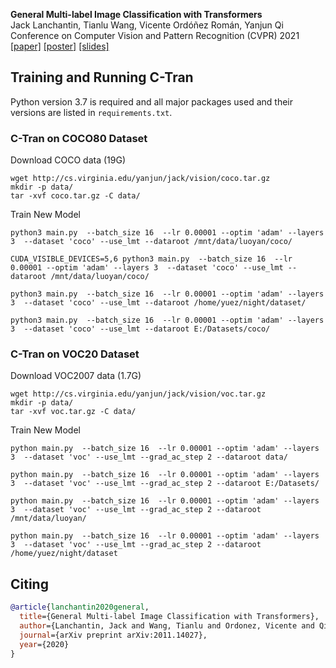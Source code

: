 <!--
 * @Author: 1872194982@qq.com 1872194982@qq.com
 * @Date: 2022-12-05 15:51:03
 * @LastEditors: 1872194982@qq.com 1872194982@qq.com
 * @LastEditTime: 2022-12-06 13:29:32
 * @FilePath: \C-Tran\project\C-Tran\README.md
 * @Description: 这是默认设置,请设置`customMade`, 打开koroFileHeader查看配置 进行设置: https://github.com/OBKoro1/koro1FileHeader/wiki/%E9%85%8D%E7%BD%AE
-->
**General Multi-label Image Classification with Transformers**<br/>
Jack Lanchantin, Tianlu Wang, Vicente Ordóñez Román, Yanjun Qi<br/>
Conference on Computer Vision and Pattern Recognition (CVPR) 2021<br/>
[[paper]](https://arxiv.org/abs/2011.14027) [[poster]](https://github.com/QData/C-Tran/blob/main/supplemental/ctran_poster.pdf) [[slides]](https://github.com/QData/C-Tran/blob/main/supplemental/ctran_slides.pdf)
<br/>


## Training and Running C-Tran ##

Python version 3.7 is required and all major packages used and their versions are listed in `requirements.txt`.

### C-Tran on COCO80 Dataset ###
Download COCO data (19G)
```
wget http://cs.virginia.edu/yanjun/jack/vision/coco.tar.gz
mkdir -p data/
tar -xvf coco.tar.gz -C data/
```

Train New Model
```
python3 main.py  --batch_size 16  --lr 0.00001 --optim 'adam' --layers 3  --dataset 'coco' --use_lmt --dataroot /mnt/data/luoyan/coco/

CUDA_VISIBLE_DEVICES=5,6 python3 main.py  --batch_size 16  --lr 0.00001 --optim 'adam' --layers 3  --dataset 'coco' --use_lmt --dataroot /mnt/data/luoyan/coco/

python3 main.py  --batch_size 16  --lr 0.00001 --optim 'adam' --layers 3  --dataset 'coco' --use_lmt --dataroot /home/yuez/night/dataset/

python3 main.py  --batch_size 16  --lr 0.00001 --optim 'adam' --layers 3  --dataset 'coco' --use_lmt --dataroot E:/Datasets/coco/
```


### C-Tran on VOC20 Dataset ###
Download VOC2007 data (1.7G)
```
wget http://cs.virginia.edu/yanjun/jack/vision/voc.tar.gz
mkdir -p data/
tar -xvf voc.tar.gz -C data/
```

Train New Model
```
python main.py  --batch_size 16  --lr 0.00001 --optim 'adam' --layers 3  --dataset 'voc' --use_lmt --grad_ac_step 2 --dataroot data/

python main.py  --batch_size 16  --lr 0.00001 --optim 'adam' --layers 3  --dataset 'voc' --use_lmt --grad_ac_step 2 --dataroot E:/Datasets/

python main.py  --batch_size 16  --lr 0.00001 --optim 'adam' --layers 3  --dataset 'voc' --use_lmt --grad_ac_step 2 --dataroot /mnt/data/luoyan/

python main.py  --batch_size 16  --lr 0.00001 --optim 'adam' --layers 3  --dataset 'voc' --use_lmt --grad_ac_step 2 --dataroot /home/yuez/night/dataset
```


## Citing ##

```bibtex
@article{lanchantin2020general,
  title={General Multi-label Image Classification with Transformers},
  author={Lanchantin, Jack and Wang, Tianlu and Ordonez, Vicente and Qi, Yanjun},
  journal={arXiv preprint arXiv:2011.14027},
  year={2020}
}
```
